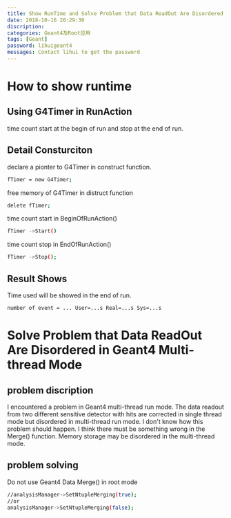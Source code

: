 ```yaml
---
title: Show RunTime and Solve Problem that Data ReadOut Are Disordered in Geant4 Multi-thread Mode
date: 2018-10-16 20:29:30
discription: 
categories: Geant4及Root应用
tags: [Geant]
password: lihuigeant4
messages: Contact lihui to get the password
---
```


# How to show runtime

## Using G4Timer in RunAction
time count start at the begin of run and stop at the end of run. 
## Detail Consturciton
declare a pionter to G4Timer in construct function.

``` bash
fTimer = new G4Timer;
```

free memory of G4Timer in distruct function

``` bash
delete fTimer;
```

time count start in BeginOfRunAction()

``` bash
fTimer ->Start()
```

time count stop in EndOfRunAction()

``` bash
fTimer ->Stop();
```

## Result Shows
Time used will be showed in the end of run.

```
number of event = ... User=...s Real=...s Sys=...s
```

# Solve Problem that Data ReadOut Are Disordered in Geant4 Multi-thread Mode

## problem discription
 I encountered a problem in Geant4 multi-thread run mode. The data readout from two different sensitive detector with hits  are corrected in single thread mode but disordered  in multi-thread run mode. I don't know how this problem should happen. I think there must be something wrong in the Merge() function. Memory storage may be disordered in the multi-thread mode.
 
## problem solving

Do not use Geant4 Data Merge() in root mode

``` bash
//analysisManager->SetNtupleMerging(true);
//or
analysisManager->SetNtupleMerging(false);
```
